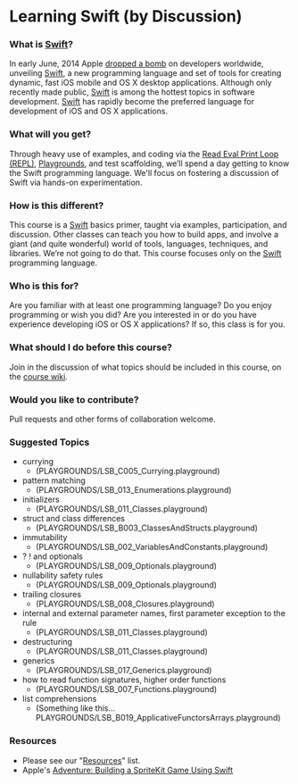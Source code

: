 # Learning Swift (by Discussion)

### What is [Swift][swift]?
In early June, 2014 Apple [dropped a bomb][announcement] on developers worldwide, unveiling [Swift][swift], a new programming language and set of tools for creating dynamic, fast iOS mobile and OS X desktop applications. Although only recently made public, [Swift][swift] is among the hottest topics in software development. [Swift][swift] has rapidly become the preferred language for development of iOS and OS X applications.

### What will you get?
Through heavy use of examples, and coding via the [Read Eval Print Loop (REPL)][repl], [Playgrounds][playgrounds-drawing], and test scaffolding, we’ll spend a day getting to know the Swift programming language. We'll focus on fostering a discussion of Swift via hands-on experimentation.

### How is this different?
This course is a [Swift][swift] basics primer, taught via examples, participation, and discussion. Other classes can teach you how to build apps, and involve a giant (and quite wonderful) world of tools, languages, techniques, and libraries. We’re not going to do that. This course focuses only on the [Swift][swift] programming language.

### Who is this for?
Are you familiar with at least one programming language? Do you enjoy programming or wish you did? Are you interested in or do you have experience developing iOS or OS X applications? If so, this class is for you.

### What should I do before this course?
Join in the discussion of what topics should be included in this course, on the [course wiki][wiki].

### Would you like to contribute?
Pull requests and other forms of collaboration welcome.

### Suggested Topics
- currying
  - (PLAYGROUNDS/LSB_C005_Currying.playground)
- pattern matching
  - (PLAYGROUNDS/LSB_013_Enumerations.playground)
- initializers
  - (PLAYGROUNDS/LSB_011_Classes.playground)
- struct and class differences
  - (PLAYGROUNDS/LSB_B003_ClassesAndStructs.playground)
- immutability
  - (PLAYGROUNDS/LSB_002_VariablesAndConstants.playground)
- ? ! and optionals
  - (PLAYGROUNDS/LSB_009_Optionals.playground)
- nullability safety rules
  - (PLAYGROUNDS/LSB_009_Optionals.playground)
- trailing closures
  - (PLAYGROUNDS/LSB_008_Closures.playground)
- internal and external parameter names, first parameter exception to the rule
  - (PLAYGROUNDS/LSB_011_Classes.playground)
- destructuring
  - (PLAYGROUNDS/LSB_011_Classes.playground)
- generics
  - (PLAYGROUNDS/LSB_017_Generics.playground)
- how to read function signatures, higher order functions
  - (PLAYGROUNDS/LSB_007_Functions.playground)
- list comprehensions
  - (Something like this... PLAYGROUNDS/LSB_B019_ApplicativeFunctorsArrays.playground)

### Resources
- Please see our "[Resources](https://github.com/PasDeChocolat/LearningSwift/blob/master/RESOURCES.md)" list.
- Apple's [Adventure: Building a SpriteKit Game Using Swift](https://developer.apple.com/library/ios/samplecode/Adventure-Swift/Introduction/Intro.html)

[swift]: https://developer.apple.com/swift/ "A new programming language for iOS and OS X."
[announcement]: http://www.theverge.com/2014/6/2/5772992/apple-has-a-new-programming-language-called-swift-and-it-totally-rules
[playgrounds-drawing]: https://www.youtube.com/watch?v=F9T551Y0mYo
[repl]: http://alblue.bandlem.com/2014/09/swift-introduction-to-the-repl.html
[wiki]: https://github.com/PasDeChocolat/LearningSwift